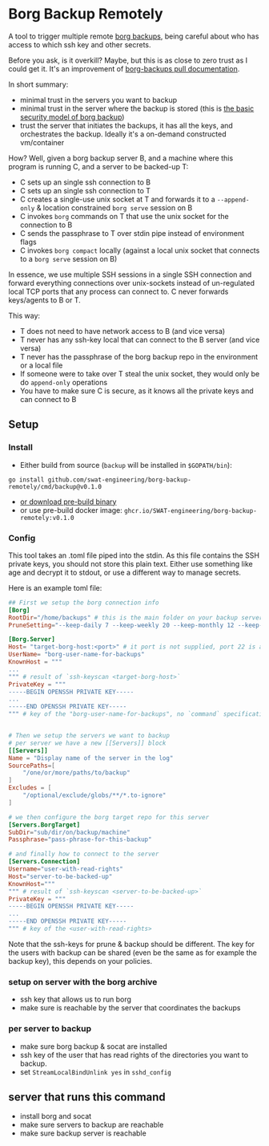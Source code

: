 # Borg Backup Remotely

A tool to trigger multiple remote [borg backups](https://www.borgbackup.org/), being careful about who has access to which ssh key and other secrets.

Before you ask, is it overkill? Maybe, but this is as close to zero trust as I could get it. It's an improvement of [borg-backups pull documentation](https://borgbackup.readthedocs.io/en/stable/deployment/pull-backup.html).

In short summary:

- minimal trust in the servers you want to backup
- minimal trust in the server where the backup is stored (this is [the basic security model of borg backup](https://borgbackup.readthedocs.io/en/stable/internals/security.html))
- trust the server that initiates the backups, it has all the keys, and orchestrates the backup. Ideally it's a on-demand constructed vm/container

How? Well, given a borg backup server B, and a machine where this program is running C, and a server to be backed-up T:

- C sets up an single ssh connection to B
- C sets up an single ssh connection to T
- C creates a single-use unix socket at T and forwards it to a `--append-only` & location constrained `borg serve` session on B
- C invokes `borg` commands on T that use the unix socket for the connection to B
- C sends the passphrase to T over stdin pipe instead of environment flags
- C invokes `borg compact` locally (against a local unix socket that connects to a `borg serve` session on B)

In essence, we use multiple SSH sessions in a single SSH connection and forward everything connections over unix-sockets instead of un-regulated local TCP ports that any process can connect to. C never forwards keys/agents to B or T.

This way:

- T does not need to have network access to B (and vice versa)
- T never has any ssh-key local that can connect to the B server (and vice versa)
- T never has the passphrase of the borg backup repo in the environment or a local file
- If someone were to take over T steal the unix socket, they would only be do `append-only` operations
- You have to make sure C is secure, as it knows all the private keys and can connect to B

## Setup

### Install

- Either build from source (`backup` will be installed in `$GOPATH/bin`):

```
go install github.com/swat-engineering/borg-backup-remotely/cmd/backup@v0.1.0
```

- [or download pre-build binary](https://github.com/SWAT-engineering/borg-backup-remotely/releases/tag/v0.0.1-test1)
- or use pre-build docker image: `ghcr.io/SWAT-engineering/borg-backup-remotely:v0.1.0`

### Config

This tool takes an .toml file piped into the stdin. As this file contains the SSH private keys, you should not store this plain text.
Either use something like age and decrypt it to stdout, or use a different way to manage secrets.

Here is an example toml file:

```toml
## First we setup the borg connection info
[Borg]
RootDir="/home/backups" # this is the main folder on your backup server where everything gets rooted under, has to be absolute
PruneSetting="--keep-daily 7 --keep-weekly 20 --keep-monthly 12 --keep-yearly 15"

[Borg.Server]
Host= "target-borg-host:<port>" # it port is not supplied, port 22 is assumed
UserName= "borg-user-name-for-backups"
KnownHost = """
...
""" # result of `ssh-keyscan <target-borg-host>`
PrivateKey = """
-----BEGIN OPENSSH PRIVATE KEY-----
...
-----END OPENSSH PRIVATE KEY-----
""" # key of the "borg-user-name-for-backups", no `command` specification in the authorized_keys


# Then we setup the servers we want to backup
# per server we have a new [[Servers]] block
[[Servers]]
Name = "Display name of the server in the log"
SourcePaths=[
    "/one/or/more/paths/to/backup"
]
Excludes = [
    "/optional/exclude/globs/**/*.to-ignore"
]

# we then configure the borg target repo for this server
[Servers.BorgTarget]
SubDir="sub/dir/on/backup/machine"
Passphrase="pass-phrase-for-this-backup"

# and finally how to connect to the server
[Servers.Connection]
Username="user-with-read-rights"
Host="server-to-be-backed-up"
KnownHost="""
""" # result of `ssh-keyscan <server-to-be-backed-up>`
PrivateKey = """
-----BEGIN OPENSSH PRIVATE KEY-----
...
-----END OPENSSH PRIVATE KEY-----
""" # key of the <user-with-read-rights>
```

Note that the ssh-keys for prune & backup should be different. The key for the users with backup can be shared (even be the same as for example the backup key), this depends on your policies.

### setup on server with the borg archive

- ssh key that allows us to run borg
- make sure is reachable by the server that coordinates the backups


### per server to backup

- make sure borg backup & socat are installed
- ssh key of the user that has read rights of the directories you want to backup.
- set `StreamLocalBindUnlink yes` in `sshd_config`


## server that runs this command

- install borg and socat
- make sure servers to backup are reachable
- make sure backup server is reachable